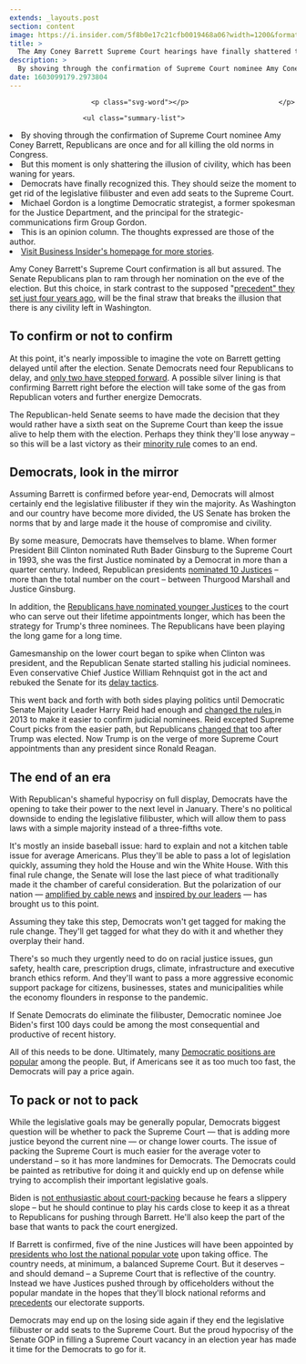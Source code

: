 ```yaml
--- 
extends: _layouts.post 
section: content 
image: https://i.insider.com/5f8b0e17c21cfb0019468a06?width=1200&format=jpeg 
title: > 
  The Amy Coney Barrett Supreme Court hearings have finally shattered the illusion of civility in Congress 
description: > 
  By shoving through the confirmation of Supreme Court nominee Amy Coney Barrett, Republicans are once and for all killing the old norms in Congress.They should seize the moment to get rid of the legislative filibuster and even add seats to the Supreme Court.Amy Coney Barrett's Supreme Court confirmation is all but assured.Now Trump is on the verge of more Supreme Court appointments than any president since Ronald Reagan.But it deserves – and should demand – a Supreme Court that is reflective of the country. 
date: 1603099179.2973804 
--- 
```

<div><p class="category-stamp">
                          
                             
                        
                        <p class="svg-word"></p>                      </p>

                      <ul class="summary-list">
<li>By shoving through the confirmation of Supreme Court nominee Amy Coney Barrett, Republicans are once and for all killing the old norms in Congress.</li>
<li>But this moment is only shattering the illusion of civility, which has been waning for years.</li>
<li>Democrats have finally recognized this. They should seize the moment to get rid of the legislative filibuster and even add seats to the Supreme Court.</li>
<li>Michael Gordon is a longtime Democratic strategist, a former spokesman for the Justice Department, and the principal for the strategic-communications firm Group Gordon.</li>
<li>This is an opinion column. The thoughts expressed are those of the author.</li>
<li><a href="https://www.businessinsider.com/?hprecirc-bullet">Visit Business Insider's homepage for more stories</a>.</li>
</ul>
<p id="gpt-post-opinion-mobile_in_post_ad-fluid-1" class="ad ad-wrapper fluid in-post only-mobile"></p>

<p id="gpt-post-opinion-desktop_in_post_ad-fluid-1" class="ad ad-wrapper fluid in-post only-desktop"></p>
<p>Amy Coney Barrett's Supreme Court confirmation is all but assured. The Senate Republicans plan to ram through her nomination on the eve of the election. But this choice, in stark contrast to the supposed "<a href="https://apnews.com/article/election-2020-ruth-bader-ginsburg-elections-us-supreme-court-courts-1c42ab69fe886d1b2133129006918e7f">precedent" they set just four years ago</a>, will be the final straw that breaks the illusion that there is any civility left in Washington.</p><h2><strong>To confirm or not to confirm</strong></h2><p>At this point, it's nearly impossible to imagine the vote on Barrett getting delayed until after the election. Senate Democrats need four Republicans to delay, and <a href="https://www.vox.com/policy-and-politics/2020/9/19/21447031/susan-collins-ginsburg-no-supreme-court-vacancy-vote-inauguration-day">only two have stepped forward</a>. A possible silver lining is that confirming Barrett right before the election will take some of the gas from Republican voters and further energize Democrats.&#160;</p><p>The Republican-held Senate seems to have made the decision that they would rather have a sixth seat on the Supreme Court than keep the issue alive to help them with the election. Perhaps they think they'll lose anyway &#8211; so this will be a last victory as their <a href="https://www.businessinsider.com/us-government-supreme-court-senate-president-represent-minority-views-2019-12">minority rule</a> comes to an end.&#160;</p><h2><strong>Democrats, look in the mirror</strong></h2><p>Assuming Barrett is confirmed before year-end, Democrats will almost certainly end the legislative filibuster if they win the majority. As Washington and our country have become more divided, the US Senate has broken the norms that by and large made it the house of compromise and civility.</p>
<p id="gpt-post-opinion-mobile_in_post_ad-fluid-2" class="ad ad-wrapper fluid in-post only-mobile"></p>

<p id="gpt-post-opinion-desktop_in_post_ad-fluid-2" class="ad ad-wrapper fluid in-post only-desktop"></p>
<p>By some measure, Democrats have themselves to blame. When former President Bill Clinton nominated Ruth Bader Ginsburg to the Supreme Court in 1993, she was the first Justice nominated by a Democrat in more than a quarter century. Indeed, Republican presidents <a href="https://www.senate.gov/legislative/nominations/SupremeCourtNominations1789present.htm">nominated 10 Justices</a> &#8211; more than the total number on the court &#8211; between Thurgood Marshall and Justice Ginsburg.</p><p>In addition, the <a href="https://authors.library.caltech.edu/83761/1/sswp1351%20-%20published.pdf">Republicans have nominated younger Justices</a> to the court who can serve out their lifetime appointments longer, which has been the strategy for Trump's three nominees. The Republicans have been playing the long game for a long time.</p><p>Gamesmanship on the lower court began to spike when Clinton was president, and the Republican Senate started stalling his judicial nominees. Even conservative Chief Justice William Rehnquist got in the act and rebuked the Senate for its <a href="https://www.nytimes.com/1998/01/01/us/senate-imperils-judicial-system-rehnquist-says.html">delay tactics</a>.</p><p>This went back and forth with both sides playing politics until Democratic Senate Majority Leader Harry Reid had enough and <a href="https://www.politico.com/story/2013/11/harry-reid-nuclear-option-100199">changed the rules </a>in 2013 to make it easier to confirm judicial nominees. Reid excepted Supreme Court picks from the easier path, but Republicans <a href="https://time.com/4728558/neil-gorsuch-filibuster-senate-confirmation-vote/">changed that</a> too after Trump was elected. Now Trump is on the verge of more Supreme Court appointments than any president since Ronald Reagan.</p>
<p id="gpt-post-opinion-mobile_in_post_ad-fluid-3" class="ad ad-wrapper fluid in-post only-mobile"></p>

<p id="gpt-post-opinion-desktop_in_post_ad-fluid-3" class="ad ad-wrapper fluid in-post only-desktop"></p>
<h2><strong>The end of an era</strong></h2><p>With Republican's shameful hypocrisy on full display, Democrats have the opening to take their power to the next level in January. There's no political downside to ending the legislative filibuster, which will allow them to pass laws with a simple majority instead of a three-fifths vote.&#160;</p><p>It's mostly an inside baseball issue: hard to explain and not a kitchen table issue for average Americans. Plus they'll be able to pass a lot of legislation quickly, assuming they hold the House and win the White House. With this final rule change, the Senate will lose the last piece of what traditionally made it the chamber of careful consideration. But the polarization of our nation &#8212; <a href="https://www.vox.com/2020/1/28/21077888/why-were-polarized-media-book-ezra-news">amplified by cable news</a> and <a href="https://nymag.com/intelligencer/2020/07/americans-reach-peak-partisan-polarization-under-trump.html">inspired by our leaders</a> &#8212; has brought us to this point.</p><p>Assuming they take this step, Democrats won't get tagged for making the rule change. They'll get tagged for what they do with it and whether they overplay their hand.&#160;&#160;</p><p>There's so much they urgently need to do on racial justice issues, gun safety, health care, prescription drugs, climate, infrastructure and executive branch ethics reform. And they'll want to pass a more aggressive economic support package for citizens, businesses, states and municipalities while the economy flounders in response to the pandemic.&#160;</p>
<p id="gpt-post-opinion-mobile_in_post_ad-fluid-4" class="ad ad-wrapper fluid in-post only-mobile"></p>

<p id="gpt-post-opinion-desktop_in_post_ad-fluid-4" class="ad ad-wrapper fluid in-post only-desktop"></p>
<p>If Senate Democrats do eliminate the filibuster, Democratic nominee Joe Biden's first 100 days could be among the most consequential and productive of recent history.</p><p>All of this needs to be done. Ultimately, many <a href="https://www.businessinsider.com/democrats-focus-healthcare-economy-issues-not-trump-scandals-2020-2">Democratic positions are popular</a> among the people. But, if Americans see it as too much too fast, the Democrats will pay a price again.</p><h2><strong>To pack or not to pack</strong></h2><p>While the legislative goals may be generally popular, Democrats biggest question will be whether to pack the Supreme Court &#8212; that is adding more justice beyond the current nine &#8212; or change lower courts. The issue of packing the Supreme Court is much easier for the average voter to understand &#8211; so it has more landmines for Democrats. The Democrats could be painted as retributive for doing it and quickly end up on defense while trying to accomplish their important legislative goals.</p><p>Biden is <a href="https://www.cnn.com/2020/10/13/politics/joe-biden-court-packing-not-a-fan/index.html">not enthusiastic about court-packing</a> because he fears a slippery slope &#8211; but he should continue to play his cards close to keep it as a threat to Republicans for pushing through Barrett. He'll also keep the part of the base that wants to pack the court energized.&#160;</p>
<p id="gpt-post-opinion-mobile_in_post_ad-fluid-5" class="ad ad-wrapper fluid in-post only-mobile"></p>

<p id="gpt-post-opinion-desktop_in_post_ad-fluid-5" class="ad ad-wrapper fluid in-post only-desktop"></p>
<p>If Barrett is confirmed, five of the nine Justices will have been appointed by <a href="https://www.newsweek.com/supreme-court-justices-president-popular-vote-1156542">presidents who lost the national popular vote</a> upon taking office. The country needs, at minimum, a balanced Supreme Court. But it deserves &#8211; and should demand &#8211; a Supreme Court that is reflective of the country. Instead we have Justices pushed through by officeholders without the popular mandate in the hopes that they'll block national reforms and <a href="https://www.nbcnews.com/politics/2020-election/poll-majority-adults-don-t-support-overturning-roe-v-wade-n1241269">precedents</a> our electorate supports.</p><p>Democrats may end up on the losing side again if they end the legislative filibuster or add seats to the Supreme Court. But the proud hypocrisy of the Senate GOP in filling a Supreme Court vacancy in an election year has made it time for the Democrats to go for it.</p>
                  </div>